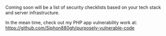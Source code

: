 Coming soon will be a list of security checklists based on your tech stack and server infrastructure.

In the mean time, check out my PHP app vulnerability work at:
https://github.com/Siphon880gh/purposely-vulnerable-code